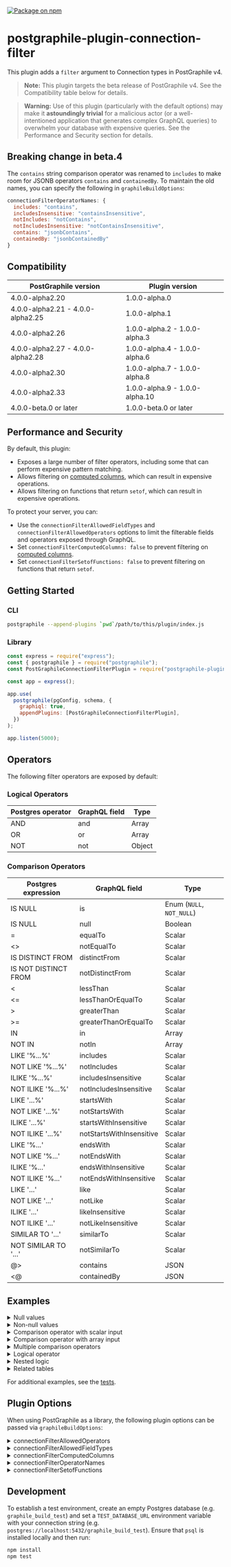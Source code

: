 [![Package on npm](https://img.shields.io/npm/v/postgraphile-plugin-connection-filter.svg)](https://www.npmjs.com/package/postgraphile-plugin-connection-filter)

# postgraphile-plugin-connection-filter
This plugin adds a `filter` argument to Connection types in PostGraphile v4.

> **Note:** This plugin targets the beta release of PostGraphile v4. See the Compatibility table below for details.

> **Warning:** Use of this plugin (particularly with the default options) may make it **astoundingly trivial** for a malicious actor (or a well-intentioned application that generates complex GraphQL queries) to overwhelm your database with expensive queries. See the Performance and Security section for details.

## Breaking change in beta.4

The `contains` string comparison operator was renamed to `includes` to make room for JSONB operators `contains` and `containedBy`. To maintain the old names, you can specify the following in `graphileBuildOptions`:

```js
connectionFilterOperatorNames: {
  includes: "contains",
  includesInsensitive: "containsInsensitive",
  notIncludes: "notContains",
  notIncludesInsensitive: "notContainsInsensitive",
  contains: "jsonbContains",
  containedBy: "jsonbContainedBy"
}
```

## Compatibility

| PostGraphile version | Plugin version |
| --- | --- |
| 4.0.0-alpha2.20 | 1.0.0-alpha.0 |
| 4.0.0-alpha2.21 - 4.0.0-alpha2.25 | 1.0.0-alpha.1 |
| 4.0.0-alpha2.26 | 1.0.0-alpha.2 - 1.0.0-alpha.3 |
| 4.0.0-alpha2.27 - 4.0.0-alpha2.28 | 1.0.0-alpha.4 - 1.0.0-alpha.6 |
| 4.0.0-alpha2.30 | 1.0.0-alpha.7 - 1.0.0-alpha.8 |
| 4.0.0-alpha2.33 | 1.0.0-alpha.9 - 1.0.0-alpha.10 |
| 4.0.0-beta.0 or later | 1.0.0-beta.0 or later |

## Performance and Security

By default, this plugin:
- Exposes a large number of filter operators, including some that can perform expensive pattern matching.
- Allows filtering on [computed columns](https://www.graphile.org/postgraphile/computed-columns/), which can result in expensive operations.
- Allows filtering on functions that return `setof`, which can result in expensive operations.

To protect your server, you can:
- Use the `connectionFilterAllowedFieldTypes` and `connectionFilterAllowedOperators` options to limit the filterable fields and operators exposed through GraphQL.
- Set `connectionFilterComputedColumns: false` to prevent filtering on [computed columns](https://www.graphile.org/postgraphile/computed-columns/).
- Set `connectionFilterSetofFunctions: false` to prevent filtering on functions that return `setof`.

## Getting Started

### CLI

``` bash
postgraphile --append-plugins `pwd`/path/to/this/plugin/index.js
```

### Library

``` js
const express = require("express");
const { postgraphile } = require("postgraphile");
const PostGraphileConnectionFilterPlugin = require("postgraphile-plugin-connection-filter");

const app = express();

app.use(
  postgraphile(pgConfig, schema, {
    graphiql: true,
    appendPlugins: [PostGraphileConnectionFilterPlugin],
  })
);

app.listen(5000);
```

## Operators

The following filter operators are exposed by default:

### Logical Operators
| Postgres operator | GraphQL field | Type
| --- | --- | --- |
| AND | and | Array |
| OR | or | Array |
| NOT | not | Object |

### Comparison Operators
| Postgres expression | GraphQL field | Type |
| --- | --- | --- |
| IS NULL | is | Enum (`NULL`, `NOT_NULL`) |
| IS NULL | null | Boolean |
| = | equalTo | Scalar |
| <> | notEqualTo | Scalar |
| IS DISTINCT FROM | distinctFrom | Scalar |
| IS NOT DISTINCT FROM | notDistinctFrom | Scalar |
| < | lessThan | Scalar |
| <= | lessThanOrEqualTo | Scalar |
| > | greaterThan | Scalar |
| >= | greaterThanOrEqualTo | Scalar |
| IN | in | Array |
| NOT IN | notIn | Array |
| LIKE '%...%' | includes | Scalar |
| NOT LIKE '%...%' | notIncludes | Scalar |
| ILIKE '%...%' | includesInsensitive | Scalar |
| NOT ILIKE '%...%' | notIncludesInsensitive | Scalar |
| LIKE '...%' | startsWith | Scalar |
| NOT LIKE '...%' | notStartsWith | Scalar |
| ILIKE '...%' | startsWithInsensitive | Scalar |
| NOT ILIKE '...%' | notStartsWithInsensitive | Scalar |
| LIKE '%...' | endsWith | Scalar |
| NOT LIKE '%...' | notEndsWith | Scalar |
| ILIKE '%...' | endsWithInsensitive | Scalar |
| NOT ILIKE '%...' | notEndsWithInsensitive | Scalar |
| LIKE '...' | like | Scalar |
| NOT LIKE '...' | notLike | Scalar |
| ILIKE '...' | likeInsensitive | Scalar |
| NOT ILIKE '...' | notLikeInsensitive | Scalar |
| SIMILAR TO '...' | similarTo | Scalar |
| NOT SIMILAR TO '...' | notSimilarTo | Scalar |
| @> | contains | JSON |
| <@ | containedBy | JSON |

## Examples

<details>

<summary>Null values</summary>

``` graphql
query {
  allPosts(filter: {
    body: { isNull: true }
  }) {
    ...
  }
}
```

</details>

<details>

<summary>Non-null values</summary>

``` graphql
query {
  allPosts(filter: {
    body: { isNull: false }
  }) {
    ...
  }
}
```

</details>

<details>

<summary>Comparison operator with scalar input</summary>

``` graphql
query {
  allPosts(filter: {
    createdAt: { greaterThan: "2016-01-01" }
  }) {
    ...
  }
}
```

</details>

<details>

<summary>Comparison operator with array input</summary>

``` graphql
query {
  allPosts(filter: {
    authorId: { in: [1, 2] }
  }) {
    ...
  }
}
```

</details>

<details>

<summary>Multiple comparison operators</summary>

Note: Objects with multiple keys are interpreted with an implicit `AND` between the conditions.

``` graphql
query {
  allPosts(filter: {
    body: { isNull: false },
    createdAt: { greaterThan: "2016-01-01" }
  }) {
    ...
  }
}
```

</details>

<details>

<summary>Logical operator</summary>

``` graphql
query {
  allPosts(filter: {
    or: [
      { authorId: { equalTo: 6 } },
      { createdAt: { greaterThan: "2016-01-01" } }
    ]
  }) {
    ...
  }
}
```

</details>

<details>

<summary>Nested logic</summary>

``` graphql
query {
  allPosts(filter: {
    not: {
      or: [
        { authorId: { equalTo: 6 } },
        { createdAt: { greaterThan: "2016-01-01" } }
      ]
    }
  }) {
    ...
  }
}
```

</details>

<details>

<summary>Related tables</summary>

``` graphql
query {
  allPeople(filter: {
    firstName: { startsWith:"John" }
  }) {
    nodes {
      firstName
      lastName
      postsByAuthorId(filter: {
        createdAt: { greaterThan: "2016-01-01" }
      }) {
        nodes {
          ...
        }
      }
    }
  }
}
```

</details>

For additional examples, see the [tests](https://github.com/mattbretl/postgraphile-plugin-connection-filter/blob/master/__tests__/fixtures/queries/connections-filter.graphql).

## Plugin Options

When using PostGraphile as a library, the following plugin options can be passed via `graphileBuildOptions`:

<details>

<summary>connectionFilterAllowedOperators</summary>

Restrict filtering to specific operators:

``` js
postgraphile(pgConfig, schema, {
  graphileBuildOptions: {
    connectionFilterAllowedOperators: [
      "isNull",
      "equalTo",
      "notEqualTo",
      "distinctFrom",
      "notDistinctFrom",
      "lessThan",
      "lessThanOrEqualTo",
      "greaterThan",
      "greaterThanOrEqualTo",
      "in",
      "notIn",
    ],
  },
})
```

For a full list of the available operators, see the Comparison Operators table above.

</details>

<details>

<summary>connectionFilterAllowedFieldTypes</summary>

Restrict filtering to specific field types:

``` js
postgraphile(pgConfig, schema, {
  graphileBuildOptions: {
    connectionFilterAllowedFieldTypes: ["String", "Int"],
  },
})
```

The available field types will depend on your database schema.

</details>

<details>

<summary>connectionFilterComputedColumns</summary>

Enable/disable filtering by computed columns:

``` js
postgraphile(pgConfig, schema, {
  graphileBuildOptions: {
    connectionFilterComputedColumns: false, // default: true
  },
})
```

</details>

<details>

<summary>connectionFilterOperatorNames</summary>

Use alternative names (e.g. `eq`, `ne`) for operators:

``` js
postgraphile(pgConfig, schema, {
  graphileBuildOptions: {
    connectionFilterOperatorNames: {
      equalTo: "eq",
      notEqualTo: "ne",
    },
  },
})
```

</details>

<details>

<summary>connectionFilterSetofFunctions</summary>

Enable/disable filtering on functions that return `setof`:

``` js
postgraphile(pgConfig, schema, {
  graphileBuildOptions: {
    connectionFilterSetofFunctions: false, // default: true
  },
})
```

</details>

## Development

To establish a test environment, create an empty Postgres database (e.g. `graphile_build_test`) and set a `TEST_DATABASE_URL` environment variable with your connection string (e.g. `postgres://localhost:5432/graphile_build_test`).  Ensure that `psql` is installed locally and then run:
``` bash
npm install
npm test
```